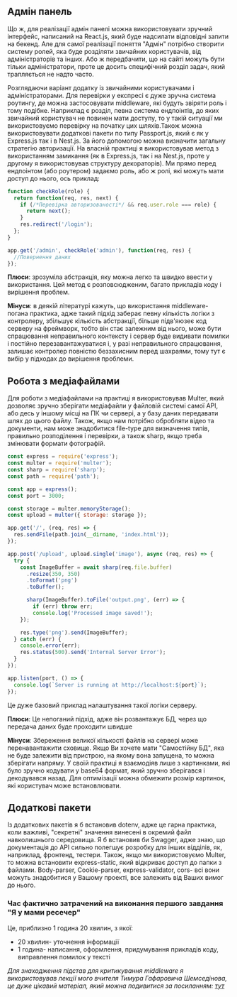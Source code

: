 ## Адмін панель

Що ж, для реалізації адмін панелі можна використовувати зручний інтерфейс, написаний на React.js, який буде надсилати відповідні запити на бекенд. Але для самої реалізації поняття "Адмін" потрібно створити систему ролей, яка буде розділяти звичайних користувачів, від адміністраторів та інших. Або ж передбачити, що на сайті можуть бути тільки адміністратори, проте це досить специфічний розділ задач, який трапляється не надто часто. 

Розглядаючи варіант додатку із звичайними користувачами і адміністраторами. Для перевірки у експресі є дуже зручна система роутингу, де можна застосовувати middleware, які будуть звіряти роль і тому подібне. Наприклад є розділ, певна система ендпоінтів, до яких звичайний користувач не повинен мати доступу, то у такій ситуації ми використовуємо перевірку на початку цих шляхів.Також можна використовувати додаткові пакети по типу Passport.js, який є як у Express.js так і в Nest.js. За його допомогою можна визначити загальну стратегію авторизації. На власній практиці я використовував метод з використанням замикання (як в Express.js, так і на Nest.js, проте у другому я використовував структуру декораторів). Ми прямо перед ендпоінтом (або роутером) задаємо роль, або ж ролі, які можуть мати доступ до нього, ось приклад:

```js
function checkRole(role) {
  return function(req, res, next) {
    if (/*Перевірка авторизованості*/ && req.user.role === role) {
      return next();
    }
    res.redirect('/login');
  };
}

app.get('/admin', checkRole('admin'), function(req, res) {
  //Повернення даних
});
```
**Плюcи**: зрозуміла абстракція, яку можна легко та швидко ввести у використання. Цей метод є розповсюдженим, багато прикладів коду і вирішення проблем.

**Мінуси**: в деякій літературі кажуть, що використання middleware- погана практика, адже такий підхід заберає певну кількість логіки з контролеру, збільшує кількість абстракції, більше підв'яюзеє код серверу на фреймворк, тобто він стає залежним від нього, може бути спрацювання неправильного контексту і сервер буде видивати помилки і постійно перезавантажуватися і, у разі неправильного спрацювання, залишає контролер повністю беззахисним перед шахраями, тому тут є вибір у підходах до вирішення проблеми.

## Робота з медіафайлами

Для роботи з медіафайлами на практиці я використовував Multer, який дозволяє зручно зберігати медіафайли у файловій системі самої АPI, або десь у іншому місці на ПК чи сервері, а у базу даних передавати шлях до цього файлу. Також, якщо нам потрібно обробляти відео та документи, нам може знадобитися file-type для визначення типів, правильно розподілення і перевірки, а також sharp, якщо треба змінювати формати фотографій.

```js
const express = require('express');
const multer = require('multer');
const sharp = require('sharp');
const path = require('path');

const app = express();
const port = 3000;

const storage = multer.memoryStorage();
const upload = multer({ storage: storage });

app.get('/', (req, res) => {
  res.sendFile(path.join(__dirname, 'index.html'));
});

app.post('/upload', upload.single('image'), async (req, res) => {
  try {
    const ImageBuffer = await sharp(req.file.buffer)
      .resize(350, 350) 
      .toFormat('png')
      .toBuffer();

      sharp(ImageBuffer).toFile('output.png', (err) => {
        if (err) throw err;
        console.log('Processed image saved!');
    });

    res.type('png').send(ImageBuffer);
  } catch (err) {
    console.error(err);
    res.status(500).send('Internal Server Error');
  }
});

app.listen(port, () => {
  console.log(`Server is running at http://localhost:${port}`);
});
```

Це дуже базовий приклад налаштування такої логіки серверу.

**Плюси**: Це непоганий підхід, адже він розвантажує БД, через що передача даних буде проходити швидше

**Мінуси**: Збереження великої кількості файлів на сервері може перенавантажити сховище. Якщо Ви хочете мати "Самостійну БД", яка не буде залежити від пристрою, на якому вона запущена, то можна зберігати напряму. У своїй практиці я взаємодіяв лише з картинками, які було зручно кодувати у base64 формат, який зручно зберігався і декодувався назад. Для оптимізації можна обмежити розмір картинок, які користувач може встановлювати.

## Додаткові пакети

Із додаткових пакетів я б встановив dotenv, адже це гарна практика, коли важливі, "секретні" значення винесені в окремий файл навколишнього середовища. Я б встановив би Swagger, адже знаю, що документація до API сильно полегшує розробку для інших відділів, як, наприклад, фронтенд, тестери. Також, якщо ми використовуємо Multer, то можна встановити express-static, який відкриває доступ до папки з файлами. Body-parser, Cookie-parser, express-validator, cors- всі вони можуть знадобитися у Вашому проекті, все залежить від Ваших вимог до нього.

### Час фактично затрачений на виконання першого завдання "Я у мами ресечер"

Це, приблизно 1 година 20 хвилин, з якої:
* 20 хвилин- уточнення інформації
* 1 година- написання, оформлення, придумування прикладів коду, виправлення помилок у тексті



*Для знаходження підстав для критикування middleware я використовував лекції мого вчителя Тимура Гафаровича Шемседінова, це дуже цікавий матеріал, який можна подивитися за посиланням: [тут](https://www.youtube.com/watch?v=RS8x73z4csI&ab_channel=fwdays)*
